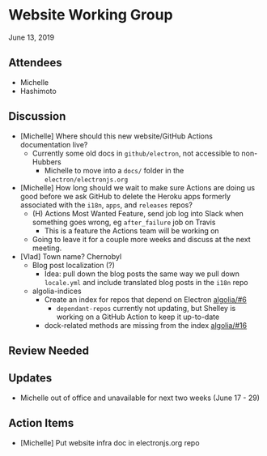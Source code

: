 # Website Working Group

June 13, 2019

## Attendees

 - Michelle
 - Hashimoto

## Discussion

- [Michelle] Where should this new website/GitHub Actions documentation live?
    - Currently some old docs in `github/electron`, not accessible to non-Hubbers
        - Michelle to move into a `docs/` folder in the `electron/electronjs.org`
- [Michelle] How long should we wait to make sure Actions are doing us good before we ask GitHub to delete the Heroku apps formerly associated with the `i18n`, `apps`, and `releases` repos?
	- (H) Actions Most Wanted Feature, send job log into Slack when something goes wrong, eg `after_failure` job on Travis
        - This is a feature the Actions team will be working on
    - Going to leave it for a couple more weeks and discuss at the next meeting.
- [Vlad] Town name? Chernobyl
	- Blog post localization (?)
        - Idea: pull down the blog posts the same way we pull down `locale.yml` and include translated blog posts in the `i18n` repo
	- algolia-indices
		- Create an index for repos that depend on Electron [algolia/#6](https://github.com/electron/algolia-indices/issues/6)
            - `dependant-repos` currently not updating, but Shelley is working on a GitHub Action to keep it up-to-date
		- dock-related methods are missing from the index [algolia/#16](https://github.com/electron/algolia-indices/issues/16)

## Review Needed

## Updates

- Michelle out of office and unavailable for next two weeks (June 17 - 29)

## Action Items

- [Michelle] Put website infra doc in electronjs.org repo
